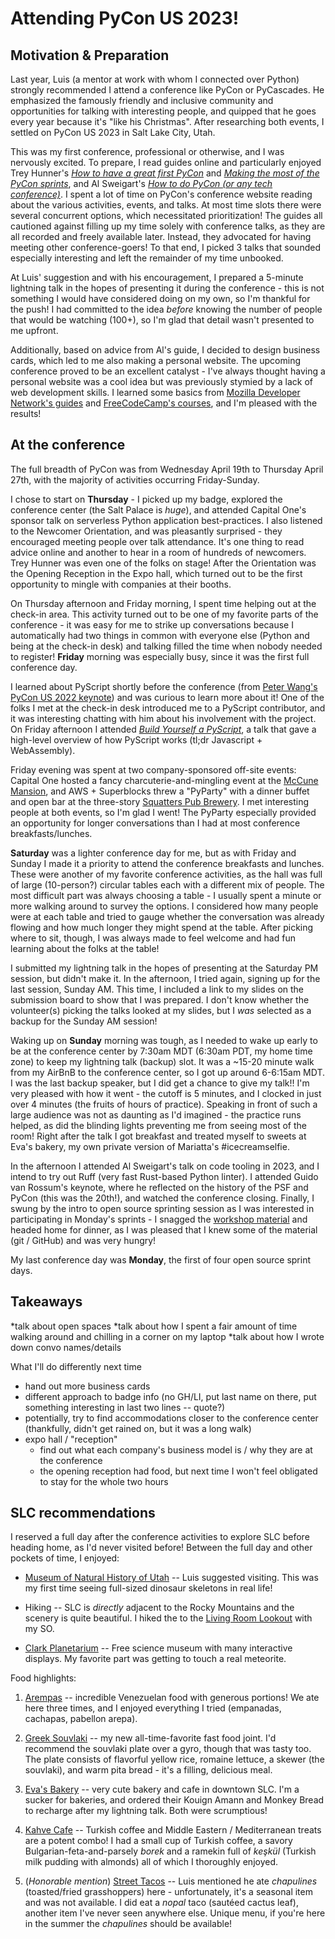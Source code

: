 # Attending PyCon US 2023!

## Motivation & Preparation

Last year, Luis (a mentor at work with whom I connected over Python) strongly recommended I attend a conference like PyCon or PyCascades.  He emphasized the famously friendly and inclusive community and opportunities for talking with interesting people, and quipped that he goes every year because it's "like his Christmas".  After researching both events, I settled on PyCon US 2023 in Salt Lake City, Utah.

This was my first conference, professional or otherwise, and I was nervously excited.  To prepare, I read guides online and particularly enjoyed Trey Hunner's [*How to have a great first PyCon*](https://treyhunner.com/2018/04/how-to-make-the-most-of-your-first-pycon/) and [*Making the most of the PyCon sprints*](https://treyhunner.com/2019/04/making-the-most-of-the-pycon-sprints/), and Al Sweigart's [*How to do PyCon (or any tech conference)*](https://automatetheboringstuff.com/how-to-do-pycon.html).  I spent a lot of time on PyCon's conference website reading about the various activities, events, and talks.  At most time slots there were several concurrent options, which necessitated prioritization!  The guides all cautioned against filling up my time solely with conference talks, as they are all recorded and freely available later.  Instead, they advocated for having meeting other conference-goers!  To that end, I picked 3 talks that sounded especially interesting and left the remainder of my time unbooked.

At Luis' suggestion and with his encouragement, I prepared a 5-minute lightning talk in the hopes of presenting it during the conference - this is not something I would have considered doing on my own, so I'm thankful for the push!  I had committed to the idea *before* knowing the number of people that would be watching (100+), so I'm glad that detail wasn't presented to me upfront.  

Additionally, based on advice from Al's guide, I decided to design business cards, which led to me also making a personal website.  The upcoming conference proved to be an excellent catalyst - I've always thought having a personal website was a cool idea but was previously stymied by a lack of web development skills.  I learned some basics from [Mozilla Developer Network's guides](https://developer.mozilla.org/en-US/docs/Learn) and [FreeCodeCamp's courses](https://www.freecodecamp.org/), and I'm pleased with the results!


## At the conference

The full breadth of PyCon was from Wednesday April 19th to Thursday April 27th, with the majority of activities occurring Friday-Sunday.  

I chose to start on **Thursday** - I picked up my badge, explored the conference center (the Salt Palace is *huge*), and attended Capital One's sponsor talk on serverless Python application best-practices.  I also listened to the Newcomer Orientation, and was pleasantly surprised - they encouraged meeting people over talk attendance.  It's one thing to read advice online and another to hear in a room of hundreds of newcomers.  Trey Hunner was even one of the folks on stage!  After the Orientation was the Opening Reception in the Expo hall, which turned out to be the first opportunity to mingle with companies at their booths.

On Thursday afternoon and Friday morning, I spent time helping out at the check-in area.  This activity turned out to be one of my favorite parts of the conference - it was easy for me to strike up conversations because I automatically had two things in common with everyone else (Python and being at the check-in desk) and talking filled the time when nobody needed to register!  **Friday** morning was especially busy, since it was the first full conference day.

I learned about PyScript shortly before the conference (from [Peter Wang's PyCon US 2022 keynote](https://www.youtube.com/watch?v=qKfkCY7cmBQ)) and was curious to learn more about it!  One of the folks I met at the check-in desk introduced me to a PyScript contributor, and it was interesting chatting with him about his involvement with the project.  On Friday afternoon I attended [*Build Yourself a PyScript*](https://pyscript.net/), a talk that gave a high-level overview of how PyScript works (tl;dr Javascript + WebAssembly).

Friday evening was spent at two company-sponsored off-site events: Capital One hosted a fancy charcuterie-and-mingling event at the [McCune Mansion](https://mccunemansion.com/), and AWS + Superblocks threw a "PyParty" with a dinner buffet and open bar at the three-story [Squatters Pub Brewery](https://www.saltlakebrewingco.com/squatters).  I met interesting people at both events, so I'm glad I went!  The PyParty especially provided an opportunity for longer conversations than I had at most conference breakfasts/lunches.

**Saturday** was a lighter conference day for me, but as with Friday and Sunday I made it a priority to attend the conference breakfasts and lunches.  These were another of my favorite conference activities, as the hall was full of large (10-person?) circular tables each with a different mix of people.  The most difficult part was always choosing a table - I usually spent a minute or more walking around to survey the options.  I considered how many people were at each table and tried to gauge whether the conversation was already flowing and how much longer they might spend at the table.  After picking where to sit, though, I was always made to feel welcome and had fun learning about the folks at the table!

I submitted my lightning talk in the hopes of presenting at the Saturday PM session, but didn't make it.  In the afternoon, I tried again, signing up for the last session, Sunday AM.  This time, I included a link to my slides on the submission board to show that I was prepared.  I don't know whether the volunteer(s) picking the talks looked at my slides, but I *was* selected as a backup for the Sunday AM session!

Waking up on **Sunday** morning was tough, as I needed to wake up early to be at the conference center by 7:30am MDT (6:30am PDT, my home time zone) to keep my lightning talk (backup) slot.  It was a ~15-20 minute walk from my AirBnB to the conference center, so I got up around 6-6:15am MDT.  I was the last backup speaker, but I did get a chance to give my talk!!  I'm very pleased with how it went - the cutoff is 5 minutes, and I clocked in just over 4 minutes (the fruits of hours of practice).  Speaking in front of such a large audience was not as daunting as I'd imagined - the practice runs helped, as did the blinding lights preventing me from seeing most of the room!  Right after the talk I got breakfast and treated myself to sweets at Eva's bakery, my own private version of Mariatta's #icecreamselfie.

In the afternoon I attended Al Sweigart's talk on code tooling in 2023, and I intend to try out Ruff (very fast Rust-based Python linter).  I attended Guido van Rossum's keynote, where he reflected on the history of the PSF and PyCon (this was the 20th!), and watched the conference closing.  Finally, I swung by the intro to open source sprinting session as I was interested in participating in Monday's sprints - I snagged the [workshop material](https://github.com/chalmerlowe/intro_to_sprinting) and headed home for dinner, as I was pleased that I knew some of the material (git / GitHub) and was very hungry!

My last conference day was **Monday**, the first of four open source sprint days.

## Takeaways

*talk about open spaces
*talk about how I spent a fair amount of time walking around and chilling in a corner on my laptop
*talk about how I wrote down convo names/details

What I'll do differently next time
- hand out more business cards
- different approach to badge info (no GH/LI, put last name on there, put something interesting in last two lines -- quote?)
- potentially, try to find accommodations closer to the conference center (thankfully, didn't get rained on, but it was a long walk)
- expo hall / "reception"
    - find out what each company's business model is / why they are at the conference
    - the opening reception had food, but next time I won't feel obligated to stay for the whole two hours


## SLC recommendations

I reserved a full day after the conference activities to explore SLC before heading home, as I'd never visited before!  Between the full day and other pockets of time, I enjoyed:

- [Museum of Natural History of Utah](https://nhmu.utah.edu/) -- Luis suggested visiting.  This was my first time seeing full-sized dinosaur skeletons in real life!

- Hiking -- SLC is *directly* adjacent to the Rocky Mountains and the scenery is quite beautiful.  I hiked the to the [Living Room Lookout](https://www.alltrails.com/trail/us/utah/the-living-room-lookout-trail) with my SO.

- [Clark Planetarium](https://slco.org/clark-planetarium/) -- Free science museum with many interactive displays.  My favorite part was getting to touch a real meteorite.

Food highlights:

1. [Arempas](https://www.arempas.com/) -- incredible Venezuelan food with generous portions!  We ate here three times, and I enjoyed everything I tried (empanadas, cachapas, pabellon arepa).

2. [Greek Souvlaki](https://www.greeksouvlaki.com/) -- my new all-time-favorite fast food joint.  I'd recommend the souvlaki plate over a gyro, though that was tasty too.  The plate consists of flavorful yellow rice, romaine lettuce, a skewer (the souvlaki), and warm pita bread - it's a filling, delicious meal.

3. [Eva's Bakery](https://www.evasbakeryslc.com/) -- very cute bakery and cafe in downtown SLC.  I'm a sucker for bakeries, and ordered their Kouign Amann and Monkey Bread to recharge after my lightning talk.  Both were scrumptious!

4. [Kahve Cafe](https://www.kahvecafeslc.com/) -- Turkish coffee and Middle Eastern / Mediterranean treats are a potent combo!  I had a small cup of Turkish coffee, a savory Bulgarian-feta-and-parsely *borek* and a ramekin full of *keşkül* (Turkish milk pudding with almonds) all of which I thoroughly enjoyed.

5. (*Honorable mention*) [Street Tacos](https://streettacosut.com/) -- Luis mentioned he ate *chapulines* (toasted/fried grasshoppers) here - unfortunately, it's a seasonal item and was not available.  I did eat a *nopal* taco (sautéed cactus leaf), another item I've never seen anywhere else.  Unique menu, if you're here in the summer the *chapulines* should be available!
